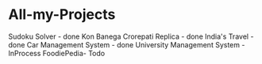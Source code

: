 # All-my-Projects
Sudoku Solver - done
Kon Banega Crorepati Replica - done
India's Travel - done
Car Management System - done
University Management System - InProcess
FoodiePedia- Todo
